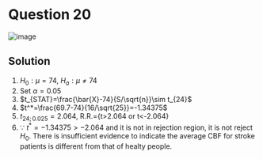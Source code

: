 # Question 20
![image](https://github.com/user-attachments/assets/f0df2bca-2694-4370-96ba-26074bf76b2a)

## Solution
1. $H_0:\mu =74$, $H_a:\mu\neq74$
2. Set $\alpha=0.05$
3. $t_{STAT}=\frac{\bar{X}-74}{S/\sqrt{n}}\sim t_{24}$
4. $t^*=\frac{69.7-74}{16/\sqrt{25}}=-1.34375$
5. $t_{24;0.025}=2.064$, R.R.={t>2.064 or t<-2.064}
6. $\because$ $t^*=-1.34375 > -2.064$ and it is not in rejection region, it is not reject $H_0$. There is insufficient evidence to indicate the average CBF for stroke patients is different from that of healty people.
